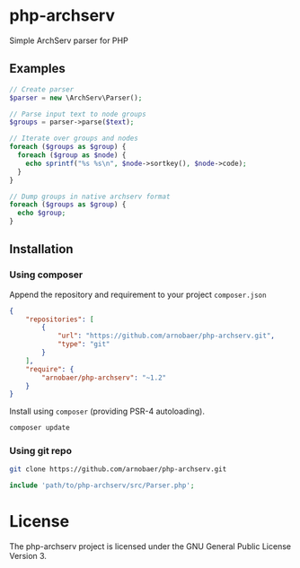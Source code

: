 # php-archserv

Simple ArchServ parser for PHP

## Examples

```php
// Create parser
$parser = new \ArchServ\Parser();

// Parse input text to node groups
$groups = parser->parse($text);

// Iterate over groups and nodes
foreach ($groups as $group) {
  foreach ($group as $node) {
    echo sprintf("%s %s\n", $node->sortkey(), $node->code);
  }
}

// Dump groups in native archserv format
foreach ($groups as $group) {
  echo $group;
}
```

## Installation

### Using composer

Append the repository and requirement to your project ```composer.json```

```json
{
    "repositories": [
        {
            "url": "https://github.com/arnobaer/php-archserv.git",
            "type": "git"
        }
    ],
    "require": {
        "arnobaer/php-archserv": "~1.2"
    }
}
```

Install using ```composer``` (providing PSR-4 autoloading).

```bash
composer update
```

### Using git repo

```bash
git clone https://github.com/arnobaer/php-archserv.git
```

```php
include 'path/to/php-archserv/src/Parser.php';
```

License
=======

The php-archserv project is licensed under the GNU General Public License Version 3.
